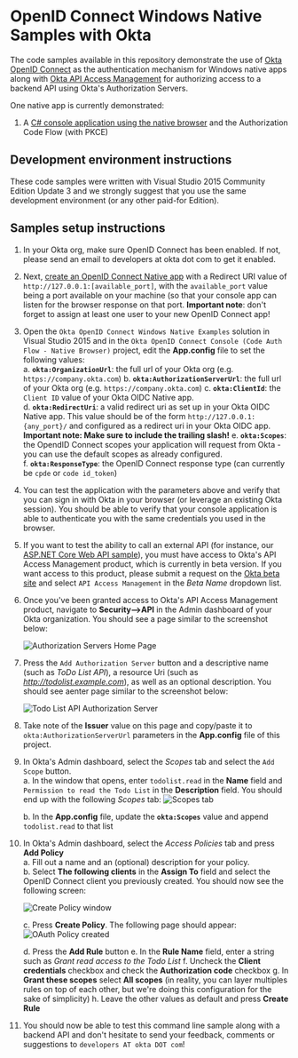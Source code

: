 # OpenID Connect Windows Native Samples with Okta

The code samples available in this repository demonstrate the use of [Okta OpenID Connect](https://developer.okta.com/docs/api/resources/oidc.html)  as the authentication mechanism for Windows native apps along with [Okta API Access Management](http://developer.okta.com/docs/api/resources/oauth2.html) for authorizing access to a backend API using Okta's Authorization Servers.

One native app is currently demonstrated:
1. A [C# console application using the native browser](./tree/master/Okta.Samples.OpenIDConnect.NativeBrowserConsole) and the Authorization Code Flow (with PKCE)

## Development environment instructions

These code samples were written with Visual Studio 2015 Community Edition Update 3 and we strongly suggest that you use the same development environment (or any other paid-for Edition).


## Samples setup instructions

1. In your Okta org, make sure OpenID Connect has been enabled. If not, please send an email to developers at okta dot com to get it enabled.
2. Next, [create an OpenID Connect Native app](https://help.okta.com/en/prev/Content/Topics/Apps/Apps_App_Integration_Wizard.htm) with a Redirect URI value of ``http://127.0.0.1:[available_port]``, with the ``available_port`` value being a port available on your machine (so that your console app can listen for the browser response on that port. __Important note__: don't forget to assign at least one user to your new OpenID Connect app!
3. Open the ``Okta OpenID Connect Windows Native Examples`` solution in Visual Studio 2015 and in the ``Okta OpenID Connect Console (Code Auth Flow - Native Browser)`` project, edit the __App.config__ file to set the following values:    
     a. __``okta:OrganizationUrl``__: the full url of your Okta org (e.g. ``https://company.okta.com``)
     b. __``okta:AuthorizationServerUrl``__: the full url of your Okta org (e.g. ``https://company.okta.com``)
     c. __``okta:ClientId``__: the ``Client ID`` value of your Okta OIDC Native app.      
     d. __``okta:RedirectUri``__: a valid redirect uri as set up in your Okta OIDC Native app. This value should be of the form ``http://127.0.0.1:{any_port}/`` and configured as a redirect uri in your Okta OIDC app. __Important note: Make sure to include the trailing slash!__
     e. __``okta:Scopes``__: the OpendID Connect scopes your application will request from Okta - you can use the default scopes as already configured.    
     f. __``okta:ResponseType``__: the OpenID Connect response type (can currently be ``cpde`` or ``code id_token``)
4. You can test the application with the parameters above and verify that you can sign in with Okta in your browser (or leverage an existing Okta session). You should be able to verify that your console application is able to authenticate you with the same credentials you used in the browser.
5. If you want to test the ability to call an external API (for instance, our [ASP.NET Core Web API sample](https://github.com/oktadeveloper/okta-oauth-dotnetcore-rs-simple)), you must have access to Okta's API Access Management product, which is currently in beta version. If you want access to this product, please submit a request on the [Okta beta site](https://oktabeta.zendesk.com) and select ``API Access Management`` in the _Beta Name_ dropdown list.
6. Once you've been granted access to Okta's API Access Management product, navigate to __Security-->API__ in the Admin dashboard of your Okta organization. You should see a page similar to the screenshot below:

     ![Authorization Servers Home Page](https://github.com/oktadeveloper/okta-oauth-nativewindows/blob/master/assets/Okta_AuthorizationServersHomePage.PNG?raw=true)

7. Press the ``Add Authorization Server`` button and  a descriptive name (such as _ToDo List API_), a resource Uri (such as _http://todolist.example.com_), as well as an optional description. You should see aenter page similar to the screenshot below:

     ![Todo List API Authorization Server](https://github.com/oktadeveloper/okta-oauth-nativewindows/blob/master/assets/Okta_AuthorizationServersHomePage.PNG?raw=true)

8. Take note of the __Issuer__ value on this page and copy/paste it to ``okta:AuthorizationServerUrl`` parameters in the __App.config__ file of this project.
9. In Okta's Admin dashboard, select the _Scopes_ tab and select the ``Add Scope`` button.    
     a. In the window that opens, enter ``todolist.read`` in the __Name__ field and ``Permission to read the Todo List`` in the __Description__ field. You should end up with the following _Scopes_ tab:
     ![Scopes tab](https://github.com/oktadeveloper/okta-oauth-nativewindows/blob/master/assets/Okta_TodoList.ReadScope.PNG?raw=true)

     b. In the __App.config__ file, update the __``okta:Scopes``__ value and append ``todolist.read`` to that list
10. In Okta's Admin dashboard, select the _Access Policies_ tab and press __Add Policy__  
    a. Fill out a name and an (optional) description for your policy.    
    b. Select __The following clients__ in the __Assign To__ field and select the OpenID Connect client you previously created. You should now see the following screen:

    ![Create Policy window](https://github.com/oktadeveloper/okta-oauth-nativewindows/blob/master/assets/Okta_WindowsClientAccessPolicy.PNG?raw=true)    

    c. Press __Create Policy__. The following page should appear: ![OAuth Policy created](https://github.com/oktadeveloper/okta-oauth-nativewindows/blob/master/assets/Okta_WindowsClientAccessPolicyCreated.PNG?raw=true)    
    
    d. Press the __Add Rule__ button
    e. In the __Rule Name__ field, enter a string such as _Grant read access to the Todo List_
    f. Uncheck the __Client credentials__ checkbox and check the __Authorization code__ checkbox
    g. In __Grant these scopes__ select __All scopes__ (in reality, you can layer multiples rules on top of each other, but we're doing this configuration for the sake of simplicity)
    h. Leave the other values as default and press __Create Rule__
11. You should now be able to test this command line sample along with a backend API and don't hesitate to send your feedback, comments or suggestions to ``developers AT okta DOT com``!
